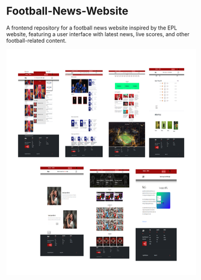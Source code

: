 # Football-News-Website
<p>A frontend repository for a football news website inspired by the EPL website, featuring a user interface with latest news, live scores, and other football-related content.</p>

<img src="report/images/mockup.png" width="600" height="600">
